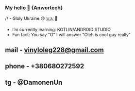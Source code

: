 ### My hello 👋 {Anwortech}


// - Gloly Ukraine 🟡 🇺🇦 🔵 
- I’m currently learning: KOTLIN/ANDROID STUDIO
- Fun fact: You say "O" I will answer "Oleh is cool guy really"
## mail - vinyloleg228@gmail.com
## phone - +380680272592
## tg - @DamonenUn





<!--
**rondiak-un/rondiak-un** is a ✨ _special_ ✨ repository because its `README.md` (this file) appears on your GitHub profile.

Here are some ideas to get you started:

- 🔭 I’m currently working on ...
- 🌱 I’m currently learning ...
- 👯 I’m looking to collaborate on ...
- 🤔 I’m looking for help with ...
- 💬 Ask me about ...
- 📫 How to reach me: ...
- 😄 Pronouns: ...
- ⚡ Fun fact: ...
-->
